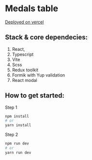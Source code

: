 # Medals table

[Deployed on vercel](https://medals-table.vercel.app/)

## Stack & core dependecies:
1. React,
2. Typescript
3. Vite
4. Scss
5. Redux toolkit
6. Formik with Yup validation
7. React modal

## How to get started:

Step 1

```bash
npm install
# or
yarn install
```

Step 2

```bash
npm run dev
# or
yarn run dev
```
